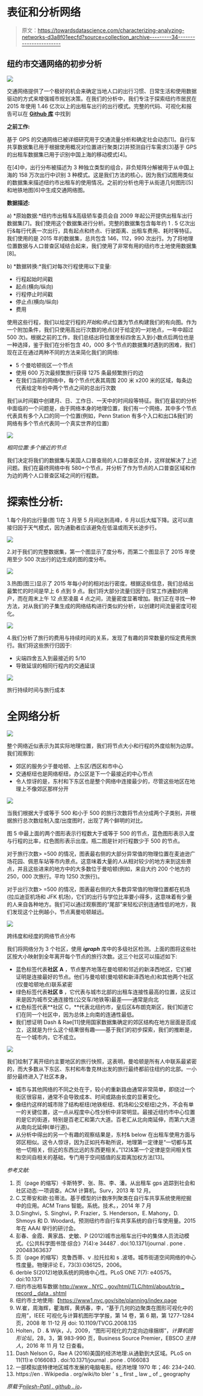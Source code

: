 # 表征和分析网络

> 原文：<https://towardsdatascience.com/characterizing-analyzing-networks-d3a8f01eecfd?source=collection_archive---------34----------------------->

## 纽约市交通网络的初步分析

![](img/74b1cfef00b481f4a779b287f332f36f.png)

交通网络提供了一个极好的机会来确定当地人口的出行习惯、日常生活和使用数据驱动的方式来增强城市规划决策。在我们的分析中，我们专注于探索纽约市居民在 2015 年使用 1.46 亿次以上的出租车出行的出行模式。完整的代码、可视化和报告可以在 [**Github 库**](https://github.com/nilesh-patil/TransportationFlowNetwork) 中找到

**之前工作:**

基于 GPS 的交通网络已被详细研究用于交通流量分析和确定社会动态[1]。自行车共享数据集已用于根据使用概况对位置进行聚类[2]并预测自行车需求[3]基于 GPS 的出租车数据集已用于识别中国上海的移动模式[4]。

在[4]中，出行分布被描述为 3 种独立类型的组合，非负矩阵分解被用于从中国上海的 158 万次出行中识别 3 种模式。这是我们方法的核心，因为我们试图用类似的数据集来描述纽约市出租车的使用情况。之前的分析也用于从街道几何图形[5]和地铁地图[6]中生成交通网络图。

**数据描述:**

a) *原始数据:*纽约市出租车&高级轿车委员会自 2009 年起公开提供出租车出行数据集[7]。我们使用这个数据集进行分析。完整的数据集包含每年约 1 . 5 亿次出行&每行代表一次出行，具有起点和终点、行驶距离、出租车费用、耗时等特征。我们使用的是 2015 年的数据集，总共包含 146，112，990 次出行。为了将地理位置数据与人口普查区域结合起来，我们使用了非常有用的纽约市土地使用数据集[8]。

b) *数据转换:*我们对每次行程使用以下变量:

*   行程起始时间戳
*   起点(横向/纵向)
*   行程停止时间戳
*   停止点(横向/纵向)
*   费用

使用这些行程，我们以给定行程的*开始*和*停止*位置为节点构建我们的有向图。作为一个附加条件，我们只使用高出行次数的地点(对于给定的一对地点，一年中超过 500 次)。根据之前的工作，我们总结出将位置坐标四舍五入到小数点后两位也是一种选择，鉴于我们在分析包含 40，000 多个节点的数据集时遇到的困难，我们现在正在通过两种不同的方法来简化我们的网络:

*   5 个曼哈顿街区一个节点
*   使用 600 万次最频繁旅行获得 1275 条最频繁旅行的边
*   在我们当前的网络中，每个节点代表其周围 200 米 x200 米的区域，每条边代表给定年份中两个节点之间的总出行次数

我们从时间戳中创建月、日、工作日、一天中的时间段等特征。我们在最初的分析中面临的一个问题是，由于网络本身的地理位置，我们有一个网络，其中多个节点代表具有多个入口的同一个位置(例如，Penn Station 有多个入口和出口&我们的网络有多个节点代表同一个真实世界的位置)

![](img/d1d63c0a59d67fbcc8b7e8d00702db10.png)

*相同位置:多个接近的节点*

我们决定将我们的数据集与美国人口普查局的人口普查区合并，这样就解决了上述问题。我们在最终网络中有 580+个节点，并分析了作为节点的人口普查区域和作为边的两个人口普查区域之间的行程数。

# **探索性分析:**

1.每个月的出行量(图 1)在 3 月至 5 月间达到高峰，6 月以后大幅下降。这可以直接归因于天气模式，因为通勤者应该避免在低温或雨天长途步行。

![](img/486927e88a217f41878eba39ccb1c1ce.png)

2.对于我们的完整数据集，第一个图显示了度分布，而第二个图显示了 2015 年使用至少 500 次出行的边生成的图的度分布。

![](img/bff55c2ec0ab6ebcd8664a2d6dd71827.png)

3.热图(图三)显示了 2015 年每小时的相对出行密度。根据这些信息，我们总结出最繁忙的时间是早上 6 点到 9 点。我们将大部分流量归因于日常工作通勤的用户，而在周末上午 12 点至凌晨 4 点之间，流量密度显著增加。我们正在寻找一种方法，对从我们的子集生成的网络结构进行类似的分析，以创建时间流量密度可视化。

![](img/3bbd81ab2b8a8e7a24723a4b670ac699.png)

4.我们分析了旅行的费用与持续时间的关系，发现了有趣的异常数量的恒定费用旅行。我们将这些旅行归因于:

*   尖端四舍五入到最接近的 5/10
*   导致延误的相同行程内的交通延误

![](img/6390dabe0edc948f4d904ed222e40bde.png)

旅行持续时间与旅行成本

# 全网络分析

![](img/bb103ed5e0b5b84b12c88515d3ddfc4d.png)

整个网络近似表示为其实际地理位置，我们将节点大小和行程的外度绘制为边厚。我们观察到:

*   郊区的服务少于曼哈顿、上东区/西区和市中心
*   交通枢纽也是网络枢纽，办公区是下一个最接近的中心节点
*   令人惊讶的是，东村和下东区也是整个网络中连接最少的，尽管这些地区在地理上不像郊区那样分开

![](img/a290177fa2caedcdc96c3d1c804c3910.png)

当我们根据大于或等于 500 和小于 500 的旅行次数将节点分成两个子类别，并根据旅行总次数绘制入度/出度图时，出现了两个鲜明的对比。

图 5 中最上面的两个图形表示行程数大于或等于 500 的节点，蓝色图形表示入度与行程的比率，红色图形表示出度。瓶二图是针对行程数少于 500 的节点。

对于旅行次数> =500 的情况，图表最右侧的大部分异常值的物理位置在麦迪逊广场花园、佩恩车站等市内景点。这意味着大量的人从相对较少的地方来到这些景点，并且这些进来的地方中的大多数位于曼哈顿(例如，来自大约 200 个地方的 250，000 次旅行。平均 1250 次旅行)。

对于出行次数> =500 的情况，图表最右侧的大多数异常值的物理位置都在机场(拉瓜迪亚机场和 JFK 机场)，它们的出行与学位比率要小得多，这意味着有少量的人来自各种地方。我们可以通过观察图的“尾部”来轻松识别连通性低的地方，我们发现这个比例越小，节点离曼哈顿越远。

![](img/1e620683e6d656abd1d762a84cee51fa.png)

跨纬度和经度的网络节点分布

我们将网络分为 3 个社区，使用 ***igraph*** 库中的多级社区检测。上面的图将这些社区按大小映射到全年离开每个节点的旅行次数。这三个社区可以描述如下:

*   蓝色标签代表**社区** **A** ，节点整齐地落在曼哈顿和邻近的新泽西地区，它们被证明是连接最好的节点。他们与曼哈顿(曼哈顿和新泽西地点)和其他两个社区(仅曼哈顿地点)联系紧密
*   绿色标签代表**社区 B** ，它代表与城市北部的出租车连接性最高的位置，这反过来是因为城市交通连接性(公交车/地铁等)最差——通常是向北
*   红色标签代表**社区 C，**代表北纽约市，皇后区&布朗克斯区，我们知道它们在同一个社区中，因为总体上向南的连通性最低。
*   我们想证明 Dash & Rae[11]使用国家数据集确定的郊区结构在地方层面是否成立，这就是为什么这个结果很有趣——基于我们的初步探索，我们的推断是，在一个城市内，它不成立。

![](img/cb25fd5eaa49b29ecc4093552738187e.png)

我们绘制了离开纽约主要地区的旅行快照，这表明，曼哈顿是所有人中联系最紧密的，而大多数从下东区、东村和布鲁克林出发的旅行最终都前往纽约的北部。一小部分最终进入了社区本身。

*   城市与其他网络的不同之处在于，较小的重新路由通常非常简单，即绕过一个街区很容易，通常不会导致成本、时间或路由长度的显著变化。
*   像纽约这样的城市除了结构枢纽(地铁枢纽、机场和公交枢纽)之外，不会有单一的关键位置，这一点从程度中心性分析中非常明显。最接近纽约市中心位置的是它的街道，特别是百老汇和第六大道。百老汇从北向南延伸，而第六大道从南向北延伸(单行道)。
*   从分析中得出的另一个有趣的观察结果是，东村& below 在出租车使用方面与郊区相似。这令人惊讶，因为正如托布勒所说，地理第一定律是“一切都与其他一切相关，但近的东西比远的东西更相关。”[12]&第一个定律是空间相关性和空间自相关的基础，专门用于空间插值的反距离加权方法[13]。

*参考文献:*

1.  页（page 的缩写）卡斯特罗、张、陈、李、潘。从出租车 gps 追踪到社会和社区动态:一项调查。ACM 计算机。Surv，2013 年 12 月。
2.  C.艾蒂安和欧·拉蒂法。基于模型的计数序列聚类在自行车共享系统使用挖掘中的应用。ACM Trans 智能。系统。技术。，2014 年 7 月
3.  D.Singhvi，S. Singhvi，P. Frazier，S. Henderson，E. Mahony，D. Shmoys 和 D. Woodard。预测纽约市自行车共享系统的自行车使用量。2015 年在 AAAI 举行的研讨会。
4.  彭春、金霞、黄家昌、史敏、P (2012)城市出租车出行中的集体人员流动模式。《公共科学图书馆·综合》7(4):e 34487 . doi:10.1371/journal . pone . 20048363637
5.  页（page 的缩写）克鲁西蒂、v .拉托拉和 s .波塔。城市街道空间网络的中心性度量。物理评论 E，73(3):036125，2006。
6.  derble S(2012)地铁系统的网络中心性。PLoS ONE 7(7): e40575。doi:10.1371
7.  纽约市出租车数据:[http://www . NYC . gov/html/TLC/html/about/trip _ record _ data . shtml](http://www.nyc.gov/html/tlc/html/about/trip_record_data.shtml)
8.  纽约市土地使用:【https://www1.nyc.gov/site/planning/index.page 
9.  W.崔，周海辉，瞿海辉，黄炳春，李，“基于几何的边聚类在图形可视化中的应用”，IEEE 可视化与计算机图形学学报，第 14 卷，第 6 期，第 1277-1284 页，2008 年 11-12 月 doi: 10.1109/TVCG.2008.135
10.  Holten，D . & Wijk，J，2009，“图形可视化的力定向边缘捆绑”，*计算机图形论坛*，28，3，第 983-990 页，Business Source Premier，EBSCO *主持人*，2016 年 11 月 12 日查看。
11.  Dash Nelson G，Rae A (2016)美国的经济地理:从通勤到大区域。PLoS on 11(11):e 0166083 . doi:10.1371/journal . pone . 0166083
12.  一部模拟底特律地区城市发展的电脑电影。经济地理 1970 年；46: 234–240.
13.  https://en . Wikipedia . org/wiki/to bler ' s _ first _ law _ of _ geography

*原载于*[*nilesh-Patil . github . io*](https://nilesh-patil.github.io/blog/transportation-graph-nyc-taxi-data/)*。*